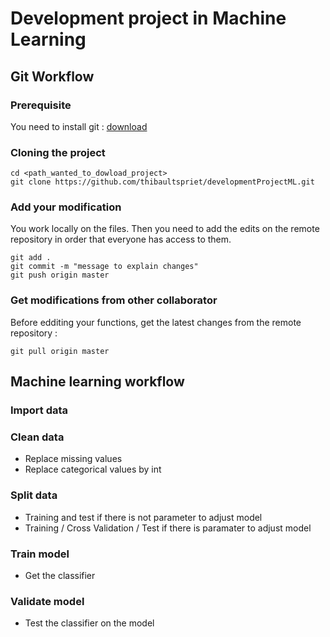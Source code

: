 # Development project in Machine Learning

## Git Workflow

### Prerequisite
You need to install git : [download](https://git-scm.com/book/fr/v2/Démarrage-rapide-Installation-de-Git)

### Cloning the project
```shell
cd <path_wanted_to_dowload_project>
git clone https://github.com/thibaultspriet/developmentProjectML.git 
```

### Add your modification
You work locally on the files. Then you need to add the edits on the remote repository in order that everyone has access to them.
```shell
git add .
git commit -m "message to explain changes"
git push origin master
```

### Get modifications from other collaborator
Before edditing your functions, get the latest changes from the remote repository :
```shell 
git pull origin master
```

## Machine learning workflow
### Import data
### Clean data
* Replace missing values
* Replace categorical values by int
### Split data
* Training and test if there is not parameter to adjust model
* Training / Cross Validation / Test if there is paramater to adjust model
### Train model
* Get the classifier
### Validate model
* Test the classifier on the model